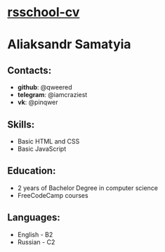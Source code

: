 [rsschool-cv](https://qweered.github.io/rsschool-cv/cv)
====
Aliaksandr Samatyia
====
## Contacts:
* **github**: @qweered
* **telegram**: @iamcraziest
* **vk**: @pinqwer
## Skills:
* Basic HTML and CSS
* Basic JavaScript
## Education:
* 2 years of Bachelor Degree in computer science
* FreeCodeCamp courses
## Languages:
* English - B2
* Russian - C2
